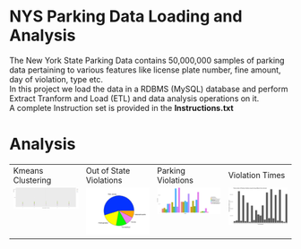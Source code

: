 # NYS Parking Data Loading and Analysis
 The New York State Parking Data contains 50,000,000 samples of parking data pertaining to various features like license plate number, fine amount, day of violation, type etc.
 <br> In this project we load the data in a RDBMS (MySQL) database and perform Extract Tranform and Load (ETL) and data analysis operations on it.
 <br> A complete Instruction set is provided in the **Instructions.txt**
# Analysis
<table>
  <tr>
    <td>Kmeans Clustering</td>
     <td>Out of State Violations</td>
     <td>Parking Violations</td>
   <td>Violation Times</td>
  </tr>
  <tr>
    <td valign="top"><img src="/R_Files/KmeansClustering.png",width="25%"></td>
    <td valign="top"><img src="/R_Files/OutOfStateViolations.jpeg",width="25%"></td>
    <td valign="top"><img src="/R_Files/ParkingViolations.png",width="25%"></td>
   <td valign="top"><img src="/R_Files/violationTimes.jpg",width="25%"></td>
  </tr>
 </table>
